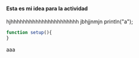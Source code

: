 #### Esta es mi idea para la actividad

hjhhhhhhhhhhhhhhhhhhhhhh
jbhjjnmjn
println("a");
```js
function setup(){
}
```
aaa
